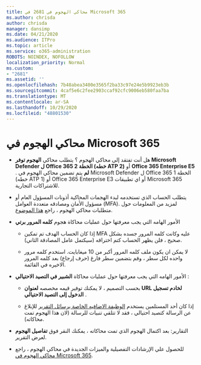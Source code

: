 ```yaml
---
title: محاكي الهجوم في 2681 في Microsoft 365
ms.author: chrisda
author: chrisda
manager: dansimp
ms.date: 04/21/2020
ms.audience: ITPro
ms.topic: article
ms.service: o365-administration
ROBOTS: NOINDEX, NOFOLLOW
localization_priority: Normal
ms.custom:
- "2681"
ms.assetid: ''
ms.openlocfilehash: 7b48abea3400e3565f2ba33c97e24e5b9923eb3b
ms.sourcegitcommit: 4caf5e6c2fee2903ccaf92cfc9006eb580faa7ba
ms.translationtype: MT
ms.contentlocale: ar-SA
ms.lasthandoff: 10/29/2020
ms.locfileid: "48801530"
---
```

# <a name="attack-simulator-in-microsoft-365"></a>محاكي الهجوم في Microsoft 365

- هل أنت تفتقد إلى محاكي الهجوم ؟ يتطلب محاكي **الهجوم توفر Microsoft Defender ل Office 365 الخطة 2 (خطه ATP 2)** أو **Office 365 Enterprise E5** . **لم** يتم تضمين محاكي الهجوم في Microsoft Defender ل Office 365 الخطة 1 (خطه ATP 1) أو Office 365 Enterprise E3 أو اي تطبيقات Microsoft 365 للاشتراكات التجارية.

- يتطلب الحساب الذي تستخدمه لبدء الهجمات المحاكية أذونات المسؤول العام أو مسؤول الأمان ومصادقه متعددة العوامل (MFA). لمزيد من المعلومات حول متطلبات محاكي الهجوم ، راجع [هذا الموضوع](https://docs.microsoft.com/microsoft-365/security/office-365-security/attack-simulator).

- الأمور الهامه التي يجب معرفتها حول عمليات محاكاة هجوم **كلمه المرور برتي**

  - إذا كان الحساب الهدف تم تمكين MFA عليه وكانت كلمه المرور جسده بشكل صحيح ، فلن يظهر الحساب كتم اختراقه (سيكتمل عامل المصادقة الثاني).

  - لا يمكن ان يكون ملف كلمه المرور أكبر من 10 ميغابايت. استخدم كلمه مرور واحده لكل سطر ، وقم بتضمين سطر فارغ (حرف إرجاع) بعد كلمه المرور الاخيره في القائمة.

- الأمور الهامه التي يجب معرفتها حول عمليات محاكاة **الشبير في التصيد الاحتيالي** :

  - بحسب التصميم ، لا يمكنك توفير قيمه مخصصه **لعنوان URL لخادم تسجيل الدخول إلى التصيد الاحتيالي** .

  - إذا كان أحد المستلمين يستخدم [الوظيفة الاضافيه الخاصة برسائل التقرير](https://docs.microsoft.com/microsoft-365/security/office-365-security/enable-the-report-message-add-in) للإبلاغ عن الرسالة كتصيد احتيالي ، فقد لا تتلقي تنبيات للرسالة (لان هذا الهجوم تمت محاكاته).

- التقارير: بعد اكتمال الهجوم الذي تمت محاكاته ، يمكنك النقر فوق **تفاصيل الهجوم** لعرض التقرير.

- للحصول علي الإرشادات التفصيلية والميزات الجديدة في محاكي الهجوم ، راجع [محاكي الهجوم في Microsoft 365](https://docs.microsoft.com/microsoft-365/security/office-365-security/attack-simulator).

